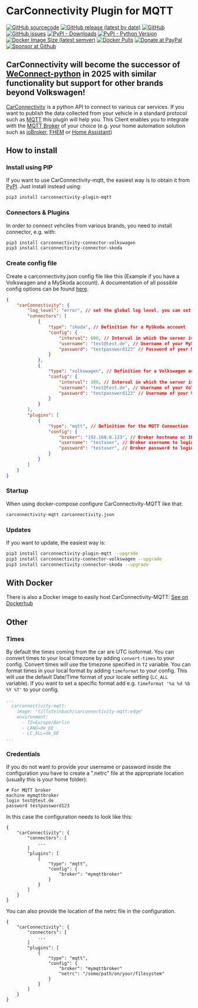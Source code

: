 

# CarConnectivity Plugin for MQTT
[![GitHub sourcecode](https://img.shields.io/badge/Source-GitHub-green)](https://github.com/tillsteinbach/CarConnectivity-plugin-mqtt/)
[![GitHub release (latest by date)](https://img.shields.io/github/v/release/tillsteinbach/CarConnectivity-plugin-mqtt)](https://github.com/tillsteinbach/CarConnectivity-plugin-mqtt/releases/latest)
[![GitHub](https://img.shields.io/github/license/tillsteinbach/CarConnectivity-plugin-mqtt)](https://github.com/tillsteinbach/CarConnectivity-plugin-mqtt/blob/master/LICENSE)
[![GitHub issues](https://img.shields.io/github/issues/tillsteinbach/CarConnectivity-plugin-mqtt)](https://github.com/tillsteinbach/CarConnectivity-plugin-mqtt/issues)
[![PyPI - Downloads](https://img.shields.io/pypi/dm/carconnectivity-plugin-mqtt?label=PyPI%20Downloads)](https://pypi.org/project/carconnectivity-plugin-mqtt/)
[![PyPI - Python Version](https://img.shields.io/pypi/pyversions/carconnectivity-plugin-mqtt)](https://pypi.org/project/carconnectivity-plugin-mqtt/)
[![Docker Image Size (latest semver)](https://img.shields.io/docker/image-size/tillsteinbach/carconnectivity-mqtt?sort=semver)](https://hub.docker.com/r/tillsteinbach/carconnectivity-mqtt)
[![Docker Pulls](https://img.shields.io/docker/pulls/tillsteinbach/carconnectivity-mqtt)](https://hub.docker.com/r/tillsteinbach/carconnectivity-mqtt)
[![Donate at PayPal](https://img.shields.io/badge/Donate-PayPal-2997d8)](https://www.paypal.com/donate?hosted_button_id=2BVFF5GJ9SXAJ)
[![Sponsor at Github](https://img.shields.io/badge/Sponsor-GitHub-28a745)](https://github.com/sponsors/tillsteinbach)

## CarConnectivity will become the successor of [WeConnect-python](https://github.com/tillsteinbach/WeConnect-python) in 2025 with similar functionality but support for other brands beyond Volkswagen!

[CarConnectivity](https://github.com/tillsteinbach/CarConnectivity) is a python API to connect to various car services. If you want to publish the data collected from your vehicle in a standard protocol such as [MQTT](https://mqtt.org) this plugin will help you. This Client enables you to integrate with the [MQTT Broker](https://mqtt.org/software/) of your choice (e.g. your home automation solution such as [ioBroker](https://www.iobroker.net), [FHEM](https://fhem.de) or [Home Assistant](https://www.home-assistant.io))

## How to install

### Install using PIP
If you want to use CarConnectivity-mqtt, the easiest way is to obtain it from [PyPI](https://pypi.org/project/carconnectivity-plugin-mqtt/). Just install instead using:
```bash
pip3 install carconnectivity-plugin-mqtt
```

### Connectors & Plugins
In order to connect vehciles from various brands, you need to install connector, e.g. with:
```bash
pip3 install carconnectivity-connector-volkswagen
pip3 install carconnectivity-connector-skoda
```

### Create config file
Create a carconnectivity.json config file like this (Example if you have a Volkswagen and a MySkoda account). A documentation of all possible config options can be found [here](https://github.com/tillsteinbach/CarConnectivity-plugin-mqtt/tree/main/doc/Config.md).
```json
{
    "carConnectivity": {
        "log_level": "error", // set the global log level, you can set individual log levels in the connectors and plugins
        "connectors": [
            {
                "type": "skoda", // Definition for a MySkoda account
                "config": {
                    "interval": 600, // Interval in which the server is checked in seconds
                    "username": "test@test.de", // Username of your MySkoda Account
                    "password": "testpassword123" // Password of your MySkoda Account
                }
            },
            {
                "type": "volkswagen", // Definition for a Volkswagen account
                "config": {
                    "interval": 300, // Interval in which the server is checked in seconds
                    "username": "test@test.de", // Username of your Volkswagen Account
                    "password": "testpassword123" // Username of your Volkswagen Account
                }
            }
        ],
        "plugins": [
            {
                "type": "mqtt", // Definition for the MQTT Connection
                "config": {
                    "broker": "192.168.0.123", // Broker hostname or IP address
                    "username": "testuser", // Broker username to login
                    "password": "testuser", // Broker password to login
                }
            }
        ]
    }
}
```

### Startup
When using docker-compose configure CarConnectivity-MQTT like that:
```bash
carconnectivity-mqtt carconnectivity.json
```

### Updates
If you want to update, the easiest way is:
```bash
pip3 install carconnectivity-plugin-mqtt --upgrade
pip3 install carconnectivity-connector-volkswagen --upgrade
pip3 install carconnectivity-connector-skoda --upgrade
```

## With Docker
There is also a Docker image to easily host CarConnectivity-MQTT: [See on Dockerhub](https://hub.docker.com/r/tillsteinbach/carconnectivity-mqtt)

## Other
### Times
By default the times coming from the car are UTC isoformat. You can convert times to your local timezone by adding `convert-times` to your config. Convert times will use the timezone specified in `TZ` variable.
You can format times in your local format by adding `timeformat` to your config. This will use the default Date/Time format of your locale setting (`LC_ALL` variable). If you want to set a specific format add e.g. `timeformat '%a %d %b %Y %T'` to your config.
```yml
...
  carconnectivity-mqtt:
    image: "tillsteinbach/carconnectivity-mqtt:edge"
    environment:
      - TZ=Europe/Berlin
      - LANG=de_DE
      - LC_ALL=de_DE
...
```

### Credentials
If you do not want to provide your username or password inside the configuration you have to create a ".netrc" file at the appropriate location (usually this is your home folder):
```
# For MQTT broker
machine mymqttbroker
login test@test.de
password testpassword123
```
In this case the configuration needs to look like this:
```
{
    "carConnectivity": {
        "connectors": [
            ...
        ]
        "plugins": [
            {
                "type": "mqtt",
                "config": {
                    "broker": "mymqttbroker"
                }
            }
        ]
    }
}
```

You can also provide the location of the netrc file in the configuration.
```
{
    "carConnectivity": {
        "connectors": [
            ...
        ]
        "plugins": [
            {
                "type": "mqtt",
                "config": {
                    "broker": "mymqttbroker"
                    "netrc": "/some/path/on/your/filesystem"
                }
            }
        ]
    }
}
```